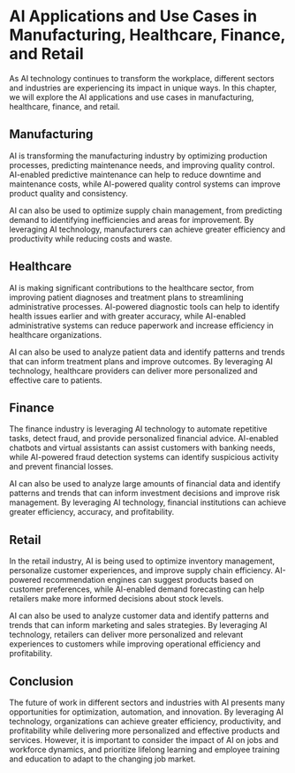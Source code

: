 AI Applications and Use Cases in Manufacturing, Healthcare, Finance, and Retail
==========================================================================================================================================================

As AI technology continues to transform the workplace, different sectors and industries are experiencing its impact in unique ways. In this chapter, we will explore the AI applications and use cases in manufacturing, healthcare, finance, and retail.

Manufacturing
-------------

AI is transforming the manufacturing industry by optimizing production processes, predicting maintenance needs, and improving quality control. AI-enabled predictive maintenance can help to reduce downtime and maintenance costs, while AI-powered quality control systems can improve product quality and consistency.

AI can also be used to optimize supply chain management, from predicting demand to identifying inefficiencies and areas for improvement. By leveraging AI technology, manufacturers can achieve greater efficiency and productivity while reducing costs and waste.

Healthcare
----------

AI is making significant contributions to the healthcare sector, from improving patient diagnoses and treatment plans to streamlining administrative processes. AI-powered diagnostic tools can help to identify health issues earlier and with greater accuracy, while AI-enabled administrative systems can reduce paperwork and increase efficiency in healthcare organizations.

AI can also be used to analyze patient data and identify patterns and trends that can inform treatment plans and improve outcomes. By leveraging AI technology, healthcare providers can deliver more personalized and effective care to patients.

Finance
-------

The finance industry is leveraging AI technology to automate repetitive tasks, detect fraud, and provide personalized financial advice. AI-enabled chatbots and virtual assistants can assist customers with banking needs, while AI-powered fraud detection systems can identify suspicious activity and prevent financial losses.

AI can also be used to analyze large amounts of financial data and identify patterns and trends that can inform investment decisions and improve risk management. By leveraging AI technology, financial institutions can achieve greater efficiency, accuracy, and profitability.

Retail
------

In the retail industry, AI is being used to optimize inventory management, personalize customer experiences, and improve supply chain efficiency. AI-powered recommendation engines can suggest products based on customer preferences, while AI-enabled demand forecasting can help retailers make more informed decisions about stock levels.

AI can also be used to analyze customer data and identify patterns and trends that can inform marketing and sales strategies. By leveraging AI technology, retailers can deliver more personalized and relevant experiences to customers while improving operational efficiency and profitability.

Conclusion
----------

The future of work in different sectors and industries with AI presents many opportunities for optimization, automation, and innovation. By leveraging AI technology, organizations can achieve greater efficiency, productivity, and profitability while delivering more personalized and effective products and services. However, it is important to consider the impact of AI on jobs and workforce dynamics, and prioritize lifelong learning and employee training and education to adapt to the changing job market.
